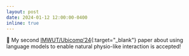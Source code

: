 ```yaml
---
layout: post
date: 2024-01-12 12:00:00-0400
inline: true
---
```


📄 My second [IMWUT/Ubicomp’24](https://wangchongyang.ai/assets/pdf/UbiPhysio_IMWUT.pdf){:target="\_blank"} paper about using language models to enable natural physio-like interaction is accepted!